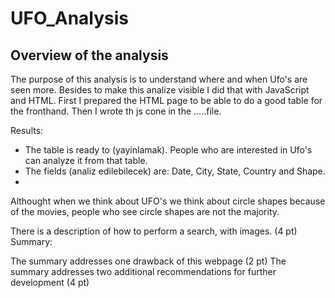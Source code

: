 # UFO_Analysis
## Overview of the analysis

The purpose of this analysis is to understand where and when Ufo's are seen more. Besides to make this analize visible I did that with JavaScript and HTML.
First I prepared the HTML page to be able to do a good table for the fronthand. Then I wrote th js cone in the .....file.

Results:
- The table is ready to (yayinlamak). People who are interested in Ufo's can analyze it from that table.
- The fields (analiz edilebilecek) are:
  Date, City, State, Country and Shape.
-
Althought when we think about UFO's we think about circle shapes because of the movies, people who see circle shapes are not the majority.

There is a description of how to perform a search, with images. (4 pt)
Summary:

The summary addresses one drawback of this webpage (2 pt)
The summary addresses two additional recommendations for further development (4 pt)
